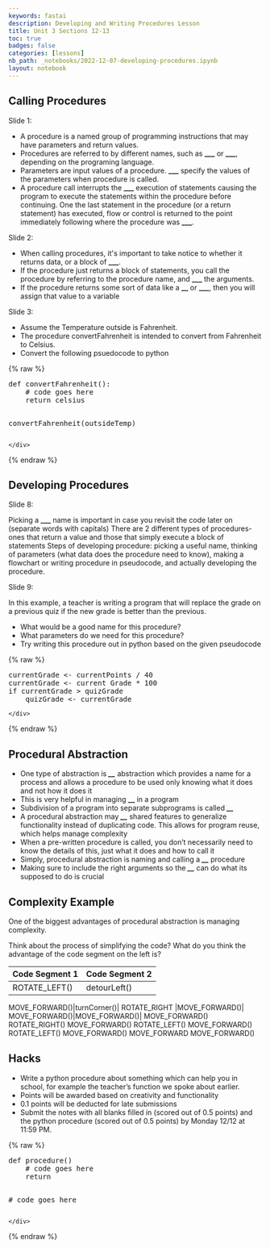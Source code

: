 ```yaml
---
keywords: fastai
description: Developing and Writing Procedures Lesson
title: Unit 3 Sections 12-13
toc: true
badges: false
categories: [lessons]
nb_path: _notebooks/2022-12-07-developing-procedures.ipynb
layout: notebook
---
```


<!--
#################################################
### THIS FILE WAS AUTOGENERATED! DO NOT EDIT! ###
#################################################
# file to edit: _notebooks/2022-12-07-developing-procedures.ipynb
-->

<div class="container" id="notebook-container">
        
<div class="cell border-box-sizing text_cell rendered"><div class="inner_cell">
<div class="text_cell_render border-box-sizing rendered_html">
<h2 id="Calling-Procedures">Calling Procedures<a class="anchor-link" href="#Calling-Procedures"> </a></h2><p>Slide 1:</p>
<ul>
<li>A procedure is a named group of programming instructions that may have parameters and return values.</li>
<li>Procedures are referred to by different names, such as <strong>___</strong> or <strong>___</strong>, depending on the programing language.</li>
<li>Parameters are input values of a procedure. <strong>___</strong> specify the values of the parameters when procedure is called.</li>
<li>A procedure call interrupts the <strong>___</strong> execution of statements causing the program to execute the statements within the procedure before continuing. One the last statement in the procedure (or a return statement) has executed, flow or control is returned to the point immediately following where the procedure was <strong>___</strong>.</li>
</ul>
<p>Slide 2:</p>
<ul>
<li>When calling procedures, it's important to take notice to whether it returns data, or a block of <strong>___</strong>.</li>
<li>If the procedure just returns a block of statements, you call the procedure by referring to the procedure name, and <strong>___</strong> the arguments.</li>
<li>If the procedure returns some sort of data like a <strong>__</strong> or <strong>___</strong>, then you will assign that value to a variable</li>
</ul>
<p>Slide 3:</p>
<ul>
<li>Assume the Temperature outside is Fahrenheit. </li>
<li>The procedure convertFahrenheit is intended to convert from Fahrenheit to Celsius.</li>
<li>Convert the following psuedocode to python</li>
</ul>

</div>
</div>
</div>
    {% raw %}
    
<div class="cell border-box-sizing code_cell rendered">
<div class="input">

<div class="inner_cell">
    <div class="input_area">
<div class=" highlight hl-python"><pre><span></span><span class="k">def</span> <span class="nf">convertFahrenheit</span><span class="p">():</span>
    <span class="c1"># code goes here</span>
    <span class="k">return</span> <span class="n">celsius</span>

<span class="n">convertFahrenheit</span><span class="p">(</span><span class="n">outsideTemp</span><span class="p">)</span>
</pre></div>

    </div>
</div>
</div>

</div>
    {% endraw %}

<div class="cell border-box-sizing text_cell rendered"><div class="inner_cell">
<div class="text_cell_render border-box-sizing rendered_html">
<h2 id="Developing-Procedures">Developing Procedures<a class="anchor-link" href="#Developing-Procedures"> </a></h2><p>Slide 8:</p>
<p>Picking a <strong>___</strong> name is important in case you revisit the code later on (separate words with capitals)
There are 2 different types of procedures- ones that return a value and those that simply execute a block of statements
Steps of developing procedure: picking a useful name, thinking of parameters (what data does the procedure need to know), making a flowchart or writing procedure in pseudocode, and actually developing the procedure.</p>
<p>Slide 9:</p>
<p>In this example, a teacher is writing a program that will replace the grade on a previous quiz if the new grade is better than the previous.</p>
<ul>
<li>What would be a good name for this procedure?</li>
<li>What parameters do we need for this procedure?</li>
<li>Try writing this procedure out in python based on the given pseudocode</li>
</ul>

</div>
</div>
</div>
    {% raw %}
    
<div class="cell border-box-sizing code_cell rendered">
<div class="input">

<div class="inner_cell">
    <div class="input_area">
<div class=" highlight hl-python"><pre><span></span><span class="n">currentGrade</span> <span class="o">&lt;-</span> <span class="n">currentPoints</span> <span class="o">/</span> <span class="mi">40</span>
<span class="n">currentGrade</span> <span class="o">&lt;-</span> <span class="n">current</span> <span class="n">Grade</span> <span class="o">*</span> <span class="mi">100</span>
<span class="k">if</span> <span class="n">currentGrade</span> <span class="o">&gt;</span> <span class="n">quizGrade</span>
    <span class="n">quizGrade</span> <span class="o">&lt;-</span> <span class="n">currentGrade</span>
</pre></div>

    </div>
</div>
</div>

</div>
    {% endraw %}

<div class="cell border-box-sizing text_cell rendered"><div class="inner_cell">
<div class="text_cell_render border-box-sizing rendered_html">
<h2 id="Procedural-Abstraction">Procedural Abstraction<a class="anchor-link" href="#Procedural-Abstraction"> </a></h2><ul>
<li>One type of abstraction is <strong><em>__</em></strong> abstraction which provides a name for a process and allows a procedure to be used only knowing what it does and not how it does it</li>
<li>This is very helpful in managing <strong>__</strong> in a program</li>
<li>Subdivision of a program into separate subprograms is called <strong><em>__</em></strong></li>
<li>A procedural abstraction may <strong><em>__</em></strong> shared features to generalize functionality instead of duplicating code. This allows for program reuse, which helps manage complexity</li>
<li>When a pre-written procedure is called, you don’t necessarily need to know the details of this, just what it does and how to call it</li>
<li>Simply, procedural abstraction is naming and calling a <strong><em>__</em></strong> procedure</li>
<li>Making sure to include the right arguments so the <strong><em>__</em></strong> can do what its supposed to do is crucial</li>
</ul>

</div>
</div>
</div>
<div class="cell border-box-sizing text_cell rendered"><div class="inner_cell">
<div class="text_cell_render border-box-sizing rendered_html">
<h2 id="Complexity-Example">Complexity Example<a class="anchor-link" href="#Complexity-Example"> </a></h2><p>One of the biggest advantages of procedural abstraction is managing complexity.</p>
<p>Think about the process of simplifying the code?
What do you think the advantage of the code segment on the left is?</p>
<table>
<thead><tr>
<th>Code Segment 1</th>
<th>Code Segment 2</th>
</tr>
</thead>
<tbody>
<tr>
<td>ROTATE_LEFT()</td>
<td>detourLeft()</td>
</tr>
</tbody>
</table>
<p>MOVE_FORWARD()|turnCorner()| 
ROTATE_RIGHT  |MOVE_FORWARD()| 
MOVE_FORWARD()|MOVE_FORWARD()|
MOVE_FORWARD()
ROTATE_RIGHT()
MOVE_FORWARD()
ROTATE_LEFT()
MOVE_FORWARD()
ROTATE_LEFT()
MOVE_FORWARD()
MOVE_FORWARD
MOVE_FORWARD()</p>

</div>
</div>
</div>
<div class="cell border-box-sizing text_cell rendered"><div class="inner_cell">
<div class="text_cell_render border-box-sizing rendered_html">
<h2 id="Hacks">Hacks<a class="anchor-link" href="#Hacks"> </a></h2><ul>
<li>Write a python procedure about something which can help you in school, for example the teacher’s function we spoke about earlier.</li>
<li>Points will be awarded based on creativity and functionality</li>
<li>0.1 points will be deducted for late submissions</li>
<li>Submit the notes with all blanks filled in (scored out of 0.5 points) and the python procedure (scored out of 0.5 points) by Monday 12/12 at 11:59 PM.</li>
</ul>

</div>
</div>
</div>
    {% raw %}
    
<div class="cell border-box-sizing code_cell rendered">
<div class="input">

<div class="inner_cell">
    <div class="input_area">
<div class=" highlight hl-python"><pre><span></span><span class="k">def</span> <span class="nf">procedure</span><span class="p">()</span>
    <span class="c1"># code goes here</span>
    <span class="k">return</span> 

<span class="c1"># code goes here</span>
</pre></div>

    </div>
</div>
</div>

</div>
    {% endraw %}

</div>
 

